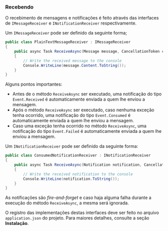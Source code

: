 ### Recebendo

O recebimento de mensagens e notificações é feito através das interfaces de `IMessageReceiver` e `INotificationReceiver` respectivamente.

Um `IMessageReceiver` pode ser definido da seguinte forma;

```csharp
public class PlainTextMessageReceiver : IMessageReceiver
{
    public async Task ReceiveAsync(Message message, CancellationToken cancellationToken)
    {
        // Write the received message to the console
        Console.WriteLine(message.Content.ToString());
    }
}
```

Alguns pontos importantes:

- Antes de o método `ReceiveAsync` ser executado, uma notificação do tipo `Event.Received` é automaticamente enviada a quem lhe enviou a mensagem.
- Após o método `ReceiveAsync` ser executado, caso nenhuma exceção tenha ocorrido, uma notificação do tipo `Event.Consumed` é automaticamente enviada a quem lhe enviou a mensagem.
- Caso uma exceção tenha ocorrido no método `ReceiveAsync`, uma notificação do tipo `Event.Failed` é automaticamente enviada a quem lhe enviou a mensagem.

Um `INotificationReceiver` pode ser definido da seguinte forma:

```csharp
public class ConsumedNotificationReceiver : INotificationReceiver
{
    public async Task ReceiveAsync(Notification notification, CancellationToken cancellationToken)
    {
        // Write the received notification to the console
        Console.WriteLine(notification.ToString());
    }
}
```

As notificações são *fire-and-forget* e caso haja alguma falha durante a execução do método `ReceiveAsync`, a mesma será ignorada.

O registro das implementações destas interfaces deve ser feito no arquivo `application.json` do projeto. Para maiores detalhes, consulte a seção **Instalação**.
